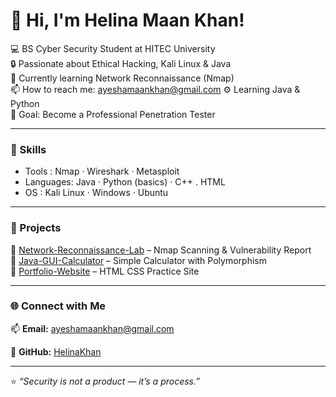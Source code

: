 # 👋 Hi, I'm Helina Maan Khan!
💻 BS Cyber Security Student at HITEC University  
🔒 Passionate about Ethical Hacking, Kali Linux & Java  
🌱 Currently learning Network Reconnaissance (Nmap)  
📫 How to reach me: ayeshamaankhan@gmail.com
⚙️ Learning Java & Python  
🎯 Goal: Become a Professional Penetration Tester  

---

### 🧰 Skills
- Tools    :   Nmap · Wireshark · Metasploit  
- Languages:   Java · Python (basics) · C++ . HTML  
- OS        :   Kali Linux · Windows · Ubuntu  

---

### 📂 Projects
🔹 [Network-Reconnaissance-Lab](#) – Nmap Scanning & Vulnerability Report  
🔹 [Java-GUI-Calculator](#) – Simple Calculator with Polymorphism  
🔹 [Portfolio-Website](#) – HTML CSS Practice Site  

---

### 🌐 Connect with Me
📫 **Email:** ayeshamaankhan@gmail.com
 
🐙 **GitHub:** [HelinaKhan](https://github.com/HelinaKhan)

---
⭐ *“Security is not a product — it’s a process.”*
